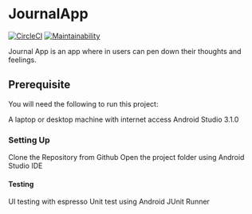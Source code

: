 # JournalApp

[![CircleCI](https://circleci.com/gh/Dfrank7/Journal-App/tree/master.svg?style=shield)](https://circleci.com/gh/Dfrank7/Journal-App/tree/master)  [![Maintainability](https://api.codeclimate.com/v1/badges/2ee0b2bb54f2530e708b/maintainability)](https://codeclimate.com/github/Dfrank7/Journal-App/maintainability)

Journal App is an app where in users can pen down their thoughts and feelings.

## Prerequisite
You will need the following to run this project:

A laptop or desktop machine with internet access
Android Studio 3.1.0

### Setting Up
Clone the Repository from Github
Open the project folder using Android Studio IDE

#### Testing
UI testing with espresso
Unit test using Android JUnit Runner
